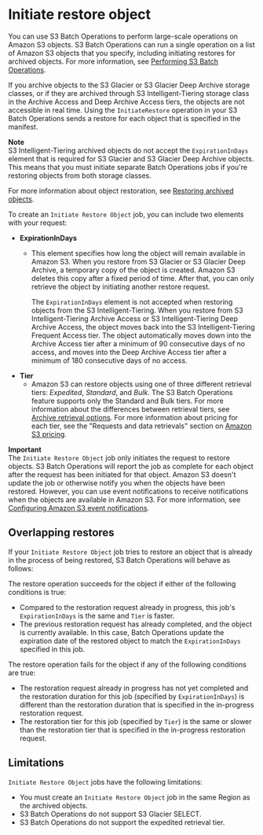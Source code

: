 # Initiate restore object<a name="batch-ops-initiate-restore-object"></a>

You can use S3 Batch Operations to perform large\-scale operations on Amazon S3 objects\. S3 Batch Operations can run a single operation on a list of Amazon S3 objects that you specify, including initiating restores for archived objects\. For more information, see [Performing S3 Batch Operations](batch-ops.md)\. 

If you archive objects to the S3 Glacier or S3 Glacier Deep Archive storage classes, or if they are archived through S3 Intelligent\-Tiering storage class in the Archive Access and Deep Archive Access tiers, the objects are not accessible in real time\. Using the `InitiateRestore` operation in your S3 Batch Operations sends a restore for each object that is specified in the manifest\. 

**Note**  
 S3 Intelligent\-Tiering archived objects do not accept the `ExpirationInDays` element that is required for S3 Glacier and S3 Glacier Deep Archive objects\. This means that you must initiate separate Batch Operations jobs if you're restoring objects from both storage classes\. 

For more information about object restoration, see [Restoring archived objects](restoring-objects.md)\. 

To create an `Initiate Restore Object` job, you can include two elements with your request:
+ **ExpirationInDays**
  + This element specifies how long the object will remain available in Amazon S3\. When you restore from S3 Glacier or S3 Glacier Deep Archive, a temporary copy of the object is created\. Amazon S3 deletes this copy after a fixed period of time\. After that, you can only retrieve the object by initiating another restore request\. 

    The `ExpirationInDays` element is not accepted when restoring objects from the S3 Intelligent\-Tiering\. When you restore from S3 Intelligent\-Tiering Archive Access or S3 Intelligent\-Tiering Deep Archive Access, the object moves back into the S3 Intelligent\-Tiering Frequent Access tier\. The object automatically moves down into the Archive Access tier after a minimum of 90 consecutive days of no access, and moves into the Deep Archive Access tier after a minimum of 180 consecutive days of no access\.
+ **Tier**
  + Amazon S3 can restore objects using one of three different retrieval tiers: *Expedited*, *Standard*, and *Bulk*\. The S3 Batch Operations feature supports only the Standard and Bulk tiers\. For more information about the differences between retrieval tiers, see [Archive retrieval options](restoring-objects.md#restoring-objects-retrieval-options)\. For more information about pricing for each tier, see the "Requests and data retrievals" section on [Amazon S3 pricing](https://aws.amazon.com/s3/pricing/)\.

**Important**  
The `Initiate Restore Object` job only initiates the request to restore objects\. S3 Batch Operations will report the job as complete for each object after the request has been initiated for that object\. Amazon S3 doesn't update the job or otherwise notify you when the objects have been restored\. However, you can use event notifications to receive notifications when the objects are available in Amazon S3\. For more information, see [ Configuring Amazon S3 event notifications](NotificationHowTo.md)\.

## Overlapping restores<a name="batch-ops-initiate-restore-object-in-progress"></a>

If your `Initiate Restore Object` job tries to restore an object that is already in the process of being restored, S3 Batch Operations will behave as follows:

The restore operation succeeds for the object if either of the following conditions is true:
+ Compared to the restoration request already in progress, this job's `ExpirationInDays` is the same and `Tier` is faster\.
+ The previous restoration request has already completed, and the object is currently available\. In this case, Batch Operations update the expiration date of the restored object to match the `ExpirationInDays` specified in this job\.

The restore operation fails for the object if any of the following conditions are true:
+ The restoration request already in progress has not yet completed and the restoration duration for this job \(specified by `ExpirationInDays`\) is different than the restoration duration that is specified in the in\-progress restoration request\.
+ The restoration tier for this job \(specified by `Tier`\) is the same or slower than the restoration tier that is specified in the in\-progress restoration request\.

## Limitations<a name="batch-ops-initiate-restore-object-limitations"></a>

`Initiate Restore Object` jobs have the following limitations:
+ You must create an `Initiate Restore Object` job in the same Region as the archived objects\.
+ S3 Batch Operations do not support S3 Glacier SELECT\.
+ S3 Batch Operations do not support the expedited retrieval tier\.